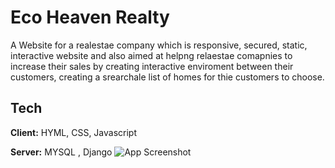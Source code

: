 # Eco Heaven Realty


A Website for a realestae company which is responsive, secured, static, interactive website and also aimed at helpng relaestae comapnies to increase their sales by creating interactive enviroment between their customers, creating a srearchale list of homes for thie customers to choose.

## Tech

**Client:** HYML, CSS, Javascript

**Server:** MYSQL , Django
![App Screenshot](https://static.djangoproject.com/img/logos/django-logo-positive.png)

